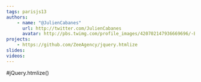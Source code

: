 ```yaml
---
tags: parisjs13
authors:
    - name: "@JulienCabanes"
      url: http://twitter.com/JulienCabanes
      avatar: http://pbs.twimg.com/profile_images/420702147936669696/-BRj5DYa_bigger.jpeg
projects:
    - https://github.com/ZeeAgency/jquery.htmlize
slides:
videos:
---
```

#jQuery.htmlize()
